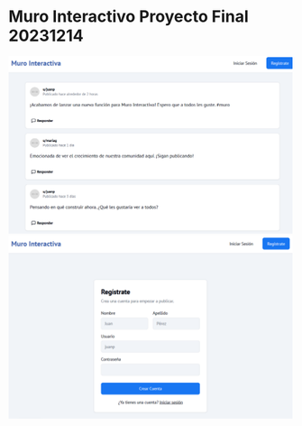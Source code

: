 # Muro Interactivo   Proyecto Final 20231214
![Mi captura de pantalla](Tarea.png)
![Mi captura de pantalla](Tarea1.png)

